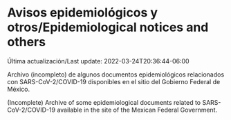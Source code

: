 # Avisos epidemiológicos y otros/Epidemiological notices and others

Última actualización/Last update: 2022-03-24T20:36:44-06:00

Archivo (incompleto) de algunos documentos epidemiológicos relacionados con SARS-CoV-2/COVID-19 disponibles en el sitio del Gobierno Federal de México.

(Incomplete) Archive of some epidemiological documents related to SARS-CoV-2/COVID-19 available in the site of the Mexican Federal Government.
